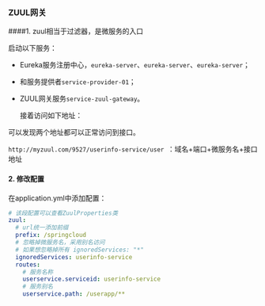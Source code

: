 ### ZUUL网关

####1. zuul相当于过滤器，是微服务的入口

启动以下服务：

- Eureka服务注册中心，`eureka-server`、`eureka-server`、`eureka-server`；

- 和服务提供者`service-provider-01`；

- ZUUL网关服务`service-zuul-gateway`。

  接着访问如下地址：

[地址1]: http://localhost:8010/user
[地址2]: http://myzuul.com/9527/userinfo-service/user

可以发现两个地址都可以正常访问到接口。

`http://myzuul.com/9527/userinfo-service/user `：域名+端口+微服务名+接口地址

#### 2. 修改配置

在application.yml中添加配置：

```yaml
# 该段配置可以查看ZuulProperties类
zuul:
  # url统一添加前缀
  prefix: /springcloud
  # 忽略掉微服务名，采用别名访问
  # 如果想忽略掉所有 ignoredServices: "*"
  ignoredServices: userinfo-service
  routes:
    # 服务名称
    userservice.serviceid: userinfo-service
    # 服务别名
    userservice.path: /userapp/**
```
[由上面配置得到访问路径变为]: http://myzuul.com:9060/springcloud/userapp/user

